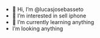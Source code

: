 - 👋 Hi, I’m @lucasjosebasseto
- 👀 I’m interested in  sell iphone
- 🌱 I’m currently learning anything
-  I’m looking anything

